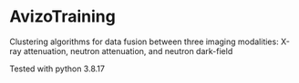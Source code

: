 # AvizoTraining

Clustering algorithms for data fusion between three imaging modalities: X-ray attenuation, neutron attenuation, and neutron dark-field

Tested with python 3.8.17

